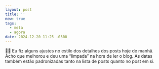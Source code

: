 ```yaml
---
layout: post
title: ''
now: true
tags:
  - meta
  - agora
date: 2024-12-20 11:25 -0300
---
```

👨‍💻 Eu fiz alguns ajustes no estilo dos detalhes dos posts hoje de manhã. Acho que melhorou e deu uma “limpada” na hora de ler o blog. As datas também estão padronizadas tanto na lista de posts quanto no post em si.
